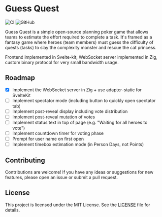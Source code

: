# Guess Quest

![CI](https://github.com/kvndrsslr/guessquest/actions/workflows/ci.yml/badge.svg?branch=main)
![GitHub](https://img.shields.io/github/license/kvndrsslr/guessquest?style=flat&logo=github)

Guess Quest is a simple open-source planning poker game that allows teams to estimate the effort required to complete a task.
It's framed as a fantasy game where heroes (team members) must guess the difficulty of quests (tasks) to slay the complexity monster and rescue the cat princess.

Frontend implemented in Svelte-kit, WebSocket server implemented in Zig, custom binary protocol for very small bandwidth usage.

## Roadmap

- [x] Implement the WebSocket server in Zig + use adapter-static for SvelteKit
- [ ] Implement spectator mode (including button to quickly open spectator tab)
- [ ] Implement post-reveal display including vote distribution
- [ ] Implement post-reveal mutation of votes
- [ ] Implement status text in top of page (e.g. "Waiting for all heroes to vote")
- [ ] Implement countdown timer for voting phase
- [ ] Prompt for user name on first open
- [ ] Implement timebox estimation mode (in Person Days, not Points)

## Contributing

Contributions are welcome! If you have any ideas or suggestions for new features, please open an issue or submit a pull request.

## License

This project is licensed under the MIT License. See the [LICENSE](LICENSE) file for details.
